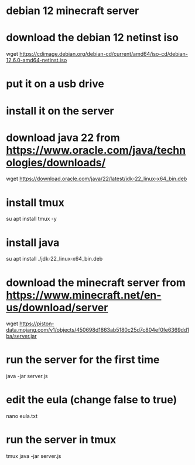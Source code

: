 # debian 12 minecraft server

# download the debian 12 netinst iso
wget https://cdimage.debian.org/debian-cd/current/amd64/iso-cd/debian-12.6.0-amd64-netinst.iso

# put it on a usb drive

# install it on the server

# download java 22 from https://www.oracle.com/java/technologies/downloads/
wget https://download.oracle.com/java/22/latest/jdk-22_linux-x64_bin.deb

# install tmux
su
apt install tmux -y

# install java
su
apt install ./jdk-22_linux-x64_bin.deb

# download the minecraft server from https://www.minecraft.net/en-us/download/server
wget https://piston-data.mojang.com/v1/objects/450698d1863ab5180c25d7c804ef0fe6369dd1ba/server.jar

# run the server for the first time
java -jar server.js

# edit the eula (change false to true)
nano eula.txt

# run the server in tmux
tmux
java -jar server.js